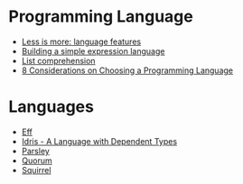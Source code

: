 Programming Language
====================
* [Less is more: language features](http://blog.ploeh.dk/2015/04/13/less-is-more-language-features/)
* [Building a simple expression language](https://code.mixpanel.com/2015/02/24/building-a-simple-expression-language/)
* [List comprehension](http://en.wikipedia.org/w/index.php?title=List_comprehension&printable=yes)
* [8 Considerations on Choosing a Programming Language](http://www.scala-academy.com/blog/8-considerations-on-choosing-a-programming-language)

# Languages
* [Eff](http://www.eff-lang.org/)
* [Idris - A Language with Dependent Types](http://www.idris-lang.org/)
* [Parsley](https://github.com/fizx/parsley/wiki)
* [Quorum](http://www.quorumlanguage.com/)
* [Squirrel](http://squirrel-lang.org/)
